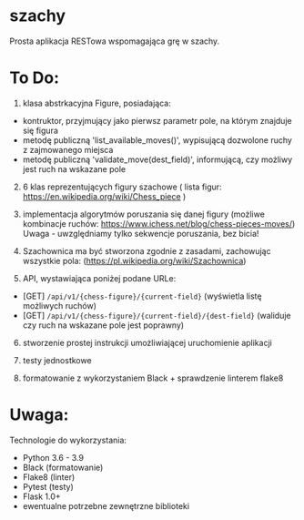 # szachy
Prosta aplikacja RESTowa wspomagająca grę w szachy.

# To Do:
1) klasa abstrkacyjna Figure, posiadająca:
  - kontruktor, przyjmujący jako pierwsz parametr pole, na którym znajduje się figura
  - metodę publiczną 'list_available_moves()', wypisującą dozwolone ruchy z zajmowanego miejsca
  - metodę publiczną 'validate_move(dest_field)', informującą, czy możliwy jest ruch na wskazane pole
  
2) 6 klas reprezentujących figury szachowe ( lista figur: https://en.wikipedia.org/wiki/Chess_piece )

3) implementacja algorytmów poruszania się danej figury (możliwe kombinacje ruchów: https://www.ichess.net/blog/chess-pieces-moves/)
Uwaga - uwzględniamy tylko sekwencje poruszania, bez bicia! 

4) Szachownica ma być stworzona zgodnie z zasadami, zachowując wszystkie pola: (https://pl.wikipedia.org/wiki/Szachownica)

5) API, wystawiająca poniżej podane URLe:
- [GET] `/api/v1/{chess-figure}/{current-field}` (wyświetla listę możliwych ruchów)
- [GET] `/api/v1/{chess-figure}/{current-field}/{dest-field}` (waliduje czy ruch na wskazane pole jest poprawny)
  
6) stworzenie prostej instrukcji umożliwiającej uruchomienie aplikacji

7) testy jednostkowe 

8) formatowanie z wykorzystaniem Black + sprawdzenie linterem flake8

# Uwaga:
Technologie do wykorzystania:
- Python 3.6 - 3.9
- Black (formatowanie)
- Flake8 (linter)
- Pytest (testy)
- Flask 1.0+
- ewentualne potrzebne zewnętrzne biblioteki

